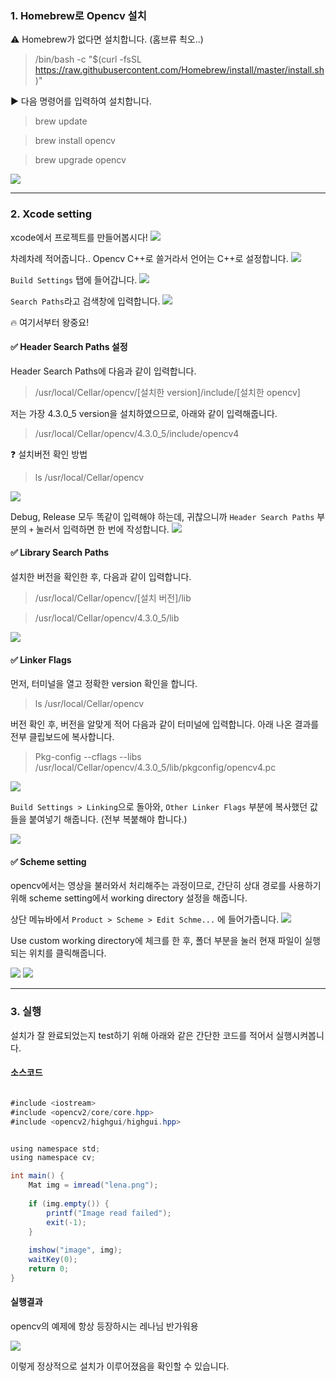 
### 1. Homebrew로 Opencv 설치
⚠️  Homebrew가 없다면 설치합니다. (홈브류 쵝오..)
> /bin/bash -c "$(curl -fsSL https://raw.githubusercontent.com/Homebrew/install/master/install.sh)"

▶️ 다음 명령어를 입력하여 설치합니다. 
> brew update

> brew install opencv

> brew upgrade opencv


![](https://images.velog.io/images/chy0428/post/436a4b64-23ef-40d6-a69d-b28afc2db7a6/image.png)


---

### 2. Xcode setting 

xcode에서 프로젝트를 만들어봅시다!
![](https://images.velog.io/images/chy0428/post/c3ac0dc2-b2ab-4344-9118-b160cbea210b/image.png)

차례차례 적어줍니다.. Opencv C++로 쓸거라서 언어는 C++로 설정합니다.
![](https://images.velog.io/images/chy0428/post/d5d4123a-5cee-4b2d-8c6e-0bf64f03ef81/image.png)

`Build Settings` 탭에 들어갑니다.
![](https://images.velog.io/images/chy0428/post/81178cce-976f-4dc4-a1c4-078e6515f7cc/image.png)

`Search Paths`라고 검색창에 입력합니다. 
![](https://images.velog.io/images/chy0428/post/9bf2533b-98fa-4126-ae23-175c423da65e/image.png)

🔥 여기서부터 왕중요!
#### ✅ Header Search Paths 설정

Header Search Paths에 다음과 같이 입력합니다. 
> /usr/local/Cellar/opencv/[설치한 version]/include/[설치한 opencv]

저는 가장 4.3.0_5 version을 설치하였으므로, 아래와 같이 입력해줍니다. 

> /usr/local/Cellar/opencv/4.3.0_5/include/opencv4

❓ 설치버전 확인 방법
 > ls /usr/local/Cellar/opencv


![](https://images.velog.io/images/chy0428/post/30e26b75-4c34-4578-b1d8-1be85b6d360d/image.png)

Debug, Release 모두 똑같이 입력해야 하는데, 귀찮으니까 `Header Search Paths` 부분의 `+` 눌러서 입력하면 한 번에 작성합니다.
![](https://images.velog.io/images/chy0428/post/7a5b62eb-19c5-4f1b-a104-b10c3a1bb57d/image.png)

#### ✅ Library Search Paths
설치한 버전을 확인한 후, 다음과 같이 입력합니다. 
> /usr/local/Cellar/opencv/[설치 버전]/lib

> /usr/local/Cellar/opencv/4.3.0_5/lib

![](https://images.velog.io/images/chy0428/post/85b42db4-0b53-44fa-a51c-7d37cc8aa68a/image.png)

#### ✅ Linker Flags 
먼저, 터미널을 열고 정확한 version 확인을 합니다.
> ls /usr/local/Cellar/opencv

버전 확인 후, 버전을 알맞게 적어 다음과 같이 터미널에 입력합니다.
아래 나온 결과를 전부 클립보드에 복사합니다. 

> Pkg-config --cflags --libs /usr/local/Cellar/opencv/4.3.0_5/lib/pkgconfig/opencv4.pc

![](https://images.velog.io/images/chy0428/post/5d31e38e-1474-4444-8af8-0e18dc1edb78/image.png)

`Build Settings > Linking`으로 돌아와, `Other Linker Flags` 부분에 복사했던 값들을 붙여넣기 해줍니다. (전부 복붙해야 합니다.)



![](https://images.velog.io/images/chy0428/post/3aa10025-31e5-4b2b-b703-4e9f68739ea6/image.png)

#### ✅ Scheme setting
 
opencv에서는 영상을 불러와서 처리해주는 과정이므로, 간단히 상대 경로를 사용하기 위해 scheme setting에서 working directory 설정을 해줍니다.

상단 메뉴바에서 `Product > Scheme > Edit Schme...` 에 들어가줍니다.
![](https://images.velog.io/images/chy0428/post/e7e9f996-c4e6-4a61-a3d3-40640072182a/image.png)

Use custom working directory에 체크를 한 후, 폴더 부분을 눌러 현재 파일이 실행되는 위치를 클릭해줍니다.

![](https://images.velog.io/images/chy0428/post/fcb2034c-948b-4946-a32c-2f4f7b818910/image.png)
![](https://images.velog.io/images/chy0428/post/f052126b-0d54-40ad-ad1f-3cdf489c86c2/image.png)

---

### 3. 실행 
설치가 잘 완료되었는지 test하기 위해 아래와 같은 간단한 코드를 적어서 실행시켜봅니다.
#### 소스코드
```java

#include <iostream>
#include <opencv2/core/core.hpp>
#include <opencv2/highgui/highgui.hpp>


using namespace std;
using namespace cv;

int main() {
    Mat img = imread("lena.png");
    
    if (img.empty()) {
        printf("Image read failed");
        exit(-1);
    }
    
    imshow("image", img);
    waitKey(0);
    return 0;
}
```

#### 실행결과
opencv의 예제에 항상 등장하시는 레나님 반가워용

![](https://images.velog.io/images/chy0428/post/5058cc24-b7cb-4064-b1ff-74b1ca1ea374/image.png)

이렇게 정상적으로 설치가 이루어졌음을 확인할 수 있습니다.

